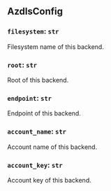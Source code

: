 ## AzdlsConfig

### `filesystem`: `str`

Filesystem name of this backend.

### `root`: `str`

Root of this backend.

### `endpoint`: `str`

Endpoint of this backend.

### `account_name`: `str`

Account name of this backend.

### `account_key`: `str`

Account key of this backend.


